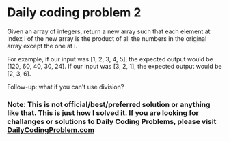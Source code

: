 # Daily coding problem 2

Given an array of integers, return a new array such that each element at index i of the new array is the product of all the numbers in the original array except the one at i.

For example, if our input was [1, 2, 3, 4, 5], the expected output would be [120, 60, 40, 30, 24]. If our input was [3, 2, 1], the expected output would be [2, 3, 6].

Follow-up: what if you can't use division?

### Note: This is not official/best/preferred solution or anything like that. This is just how I solved it. If you are looking for challanges or solutions to Daily Coding Problems, please visit [DailyCodingProblem.com](https://www.dailycodingproblem.com/)
